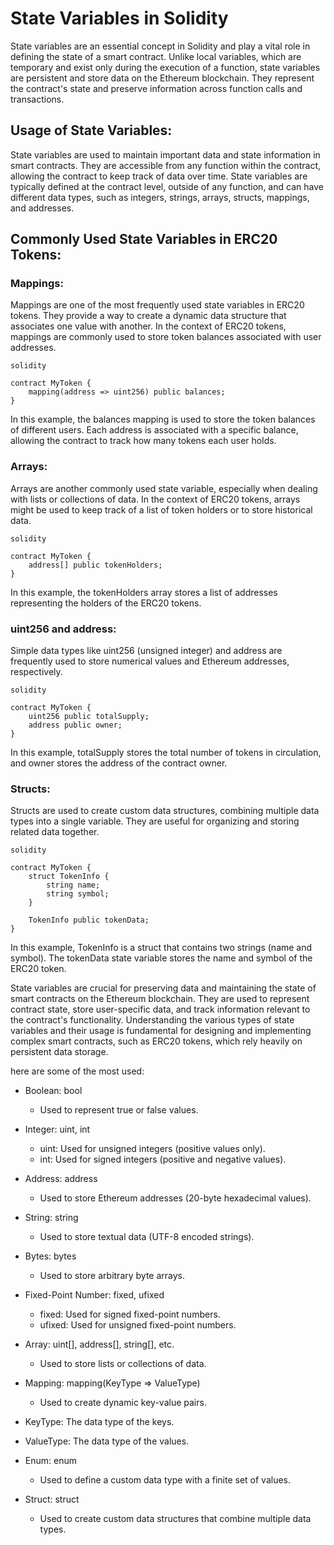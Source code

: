 # State Variables in Solidity


State variables are an essential concept in Solidity and play a vital role in defining the state of a smart contract. Unlike local variables, which are temporary and exist only during the execution of a function, state variables are persistent and store data on the Ethereum blockchain. They represent the contract's state and preserve information across function calls and transactions.

## Usage of State Variables:
State variables are used to maintain important data and state information in smart contracts. They are accessible from any function within the contract, allowing the contract to keep track of data over time. State variables are typically defined at the contract level, outside of any function, and can have different data types, such as integers, strings, arrays, structs, mappings, and addresses.

## Commonly Used State Variables in ERC20 Tokens:

### Mappings:
Mappings are one of the most frequently used state variables in ERC20 tokens. They provide a way to create a dynamic data structure that associates one value with another. In the context of ERC20 tokens, mappings are commonly used to store token balances associated with user addresses.
```
solidity

contract MyToken {
    mapping(address => uint256) public balances;
}
```
In this example, the balances mapping is used to store the token balances of different users. Each address is associated with a specific balance, allowing the contract to track how many tokens each user holds.

### Arrays:
Arrays are another commonly used state variable, especially when dealing with lists or collections of data. In the context of ERC20 tokens, arrays might be used to keep track of a list of token holders or to store historical data.
```
solidity

contract MyToken {
    address[] public tokenHolders;
}
```
In this example, the tokenHolders array stores a list of addresses representing the holders of the ERC20 tokens.

### uint256 and address:
Simple data types like uint256 (unsigned integer) and address are frequently used to store numerical values and Ethereum addresses, respectively.
```
solidity

contract MyToken {
    uint256 public totalSupply;
    address public owner;
}
```
In this example, totalSupply stores the total number of tokens in circulation, and owner stores the address of the contract owner.

### Structs:
Structs are used to create custom data structures, combining multiple data types into a single variable. They are useful for organizing and storing related data together.
```
solidity

contract MyToken {
    struct TokenInfo {
        string name;
        string symbol;
    }

    TokenInfo public tokenData;
}
```
In this example, TokenInfo is a struct that contains two strings (name and symbol). The tokenData state variable stores the name and symbol of the ERC20 token.

State variables are crucial for preserving data and maintaining the state of smart contracts on the Ethereum blockchain. They are used to represent contract state, store user-specific data, and track information relevant to the contract's functionality. Understanding the various types of state variables and their usage is fundamental for designing and implementing complex smart contracts, such as ERC20 tokens, which rely heavily on persistent data storage.

here are some of the most used:
- Boolean: bool
    - Used to represent true or false values.
      
- Integer: uint, int
  - uint: Used for unsigned integers (positive values only).
  - int: Used for signed integers (positive and negative values).

- Address: address
  - Used to store Ethereum addresses (20-byte hexadecimal values).

- String: string
  - Used to store textual data (UTF-8 encoded strings).

- Bytes: bytes
  - Used to store arbitrary byte arrays.

- Fixed-Point Number: fixed, ufixed
  - fixed: Used for signed fixed-point numbers.
  - ufixed: Used for unsigned fixed-point numbers.

- Array: uint[], address[], string[], etc.
  - Used to store lists or collections of data.

- Mapping: mapping(KeyType => ValueType)
  - Used to create dynamic key-value pairs.

- KeyType: The data type of the keys.

- ValueType: The data type of the values.

- Enum: enum
  - Used to define a custom data type with a finite set of values.

- Struct: struct
  - Used to create custom data structures that combine multiple data types.
